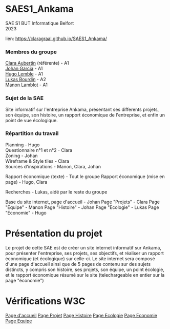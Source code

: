 # SAES1_Ankama
SAE S1 BUT Informatique Belfort <br>
2023

lien: https://claragraal.github.io/SAES1_Ankama/

### Membres du groupe
[Clara Aubertin](mailto:clara.aubertin@edu.univ-fcomte.fr) (référente) - A1 <br>
[Johan Garcia](mailto:johan.garcia@edu.univ-fcomte.fr) - A1 <br>
[Hugo Lemble](mailto:hugo.lemble@edu.univ-fcomte.fr) - A1 <br>
[Lukas Bourdin](mailto:lukas.bourdin@edu.univ-fcomte.fr) - A2 <br>
[Manon Lamblot](mailto:manon.lamblot@edu.univ-fcomte.fr) - A1 <br>

### Sujet de la SAE
Site informatif sur l'entreprise Ankama, présentant ses differents projets, son équipe, son histoire, un rapport économique de l'entreprise, et enfin un point de vue écologique. <br>

### Répartition du travail

Planning - Hugo <br>
Questionnaire n°1 et n°2 - Clara <br>
Zoning - Johan <br>
Wireframe & Style tiles - Clara <br>
Sources d'inspirations - Manon, Clara, Johan <br>

Rapport économique (texte) - Tout le groupe
Rapport économique (mise en page) - Hugo, Clara

Recherches - Lukas, aidé par le reste du groupe <br>

Base du site internet, page d'accueil - Johan
Page "Projets" - Clara
Page "Equipe" - Manon
Page "Histoire" - Johan
Page "Ecologie" - Lukas
Page "Economie" - Hugo

# Présentation du projet

Le projet de cette SAE est de créer un site internet informatif sur Ankama, pour présenter l'entreprise, ses projets, ses objectifs, et réaliser un rapport économique (et écologique) sur celle-ci. Le site internet sera composé d'une page d'accueil ainsi que de 5 pages de contenu sur des sujets distincts, y compris son histoire, ses projets, son équipe, un point écologie, et le rapport économique résumé sur le site (telechargeable en entier sur la page "économie")

# Vérifications W3C

[Page d'accueil](https://validator.w3.org/nu/?doc=https%3A%2F%2Fclaragraal.github.io%2FSAES1_Ankama%2F)
[Page Projet](https://validator.w3.org/nu/?doc=https%3A%2F%2Fclaragraal.github.io%2FSAES1_Ankama%2FProjets.html)
[Page Histoire]()
[Page Ecologie]()
[Page Economie]()
[Page Equipe]()

